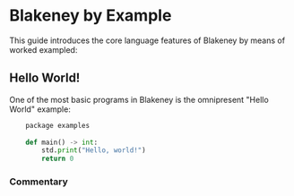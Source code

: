 # Blakeney by Example

This guide introduces the core language features of Blakeney by means of worked exampled:

## Hello World!

One of the most basic programs in Blakeney is the omnipresent "Hello World" example:

```python linenums="1"
    package examples
    
    def main() -> int:
        std.print("Hello, world!")
        return 0
```

### Commentary

#### 
